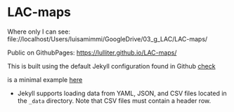 # LAC-maps

Where only I can see:   file://localhost/Users/luisamimmi/GoogleDrive/03_g_LAC/LAC-maps/

Public on GithubPages:  https://lulliter.github.io/LAC-maps/

This is built using the default Jekyll configuration found in Github [check](https://jekyllrb.com/docs/configuration/default/)


 is a minimal example [here](https://github.com/yihui/blogdown-jekyll)
 

+ Jekyll supports loading data from YAML, JSON, and CSV files located in the  `_data` directory. Note that CSV files must contain a header row.